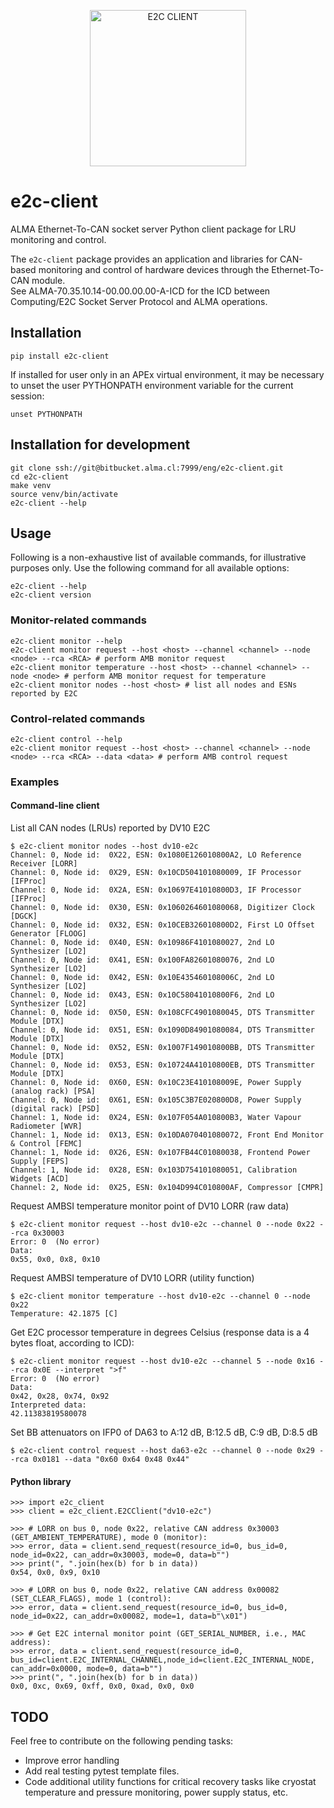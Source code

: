 <p align="center">
  <img src="https://jlo.cl/images/logo_e2c_client.png" alt="E2C CLIENT" height="250">
</p>

# e2c-client

ALMA Ethernet-To-CAN socket server Python client package for LRU monitoring and control.

The `e2c-client` package provides an application and libraries for CAN-based monitoring and control of hardware devices through the Ethernet-To-CAN module.    
See ALMA-70.35.10.14-00.00.00.00-A-ICD for the ICD between Computing/E2C Socket Server Protocol and ALMA operations.

## Installation

    pip install e2c-client

If installed for user only in an APEx virtual environment, it may be necessary to unset the user PYTHONPATH environment variable for the current session:

    unset PYTHONPATH

## Installation for development

    git clone ssh://git@bitbucket.alma.cl:7999/eng/e2c-client.git
    cd e2c-client
    make venv
    source venv/bin/activate
    e2c-client --help

## Usage

Following is a non-exhaustive list of available commands, for illustrative purposes only. Use the following command for all available options:

    e2c-client --help
    e2c-client version

### Monitor-related commands

    e2c-client monitor --help
    e2c-client monitor request --host <host> --channel <channel> --node <node> --rca <RCA> # perform AMB monitor request
    e2c-client monitor temperature --host <host> --channel <channel> --node <node> # perform AMB monitor request for temperature
    e2c-client monitor nodes --host <host> # list all nodes and ESNs reported by E2C

### Control-related commands

    e2c-client control --help
    e2c-client monitor request --host <host> --channel <channel> --node <node> --rca <RCA> --data <data> # perform AMB control request

### Examples
#### Command-line client

List all CAN nodes (LRUs) reported by DV10 E2C
    
    $ e2c-client monitor nodes --host dv10-e2c
    Channel: 0, Node id:  0X22, ESN: 0x1080E126010800A2, LO Reference Receiver [LORR]
    Channel: 0, Node id:  0X29, ESN: 0x10CD504101080009, IF Processor [IFProc]
    Channel: 0, Node id:  0X2A, ESN: 0x10697E41010800D3, IF Processor [IFProc]
    Channel: 0, Node id:  0X30, ESN: 0x1060264601080068, Digitizer Clock [DGCK]
    Channel: 0, Node id:  0X32, ESN: 0x10CEB326010800D2, First LO Offset Generator [FLOOG]
    Channel: 0, Node id:  0X40, ESN: 0x10986F4101080027, 2nd LO Synthesizer [LO2]
    Channel: 0, Node id:  0X41, ESN: 0x100FA82601080076, 2nd LO Synthesizer [LO2]
    Channel: 0, Node id:  0X42, ESN: 0x10E435460108006C, 2nd LO Synthesizer [LO2]
    Channel: 0, Node id:  0X43, ESN: 0x10C58041010800F6, 2nd LO Synthesizer [LO2]
    Channel: 0, Node id:  0X50, ESN: 0x108CFC4901080045, DTS Transmitter Module [DTX]
    Channel: 0, Node id:  0X51, ESN: 0x1090D84901080084, DTS Transmitter Module [DTX]
    Channel: 0, Node id:  0X52, ESN: 0x1007F149010800BB, DTS Transmitter Module [DTX]
    Channel: 0, Node id:  0X53, ESN: 0x10724A41010800EB, DTS Transmitter Module [DTX]
    Channel: 0, Node id:  0X60, ESN: 0x10C23E410108009E, Power Supply (analog rack) [PSA]
    Channel: 0, Node id:  0X61, ESN: 0x105C3B7E020800D8, Power Supply (digital rack) [PSD]
    Channel: 1, Node id:  0X24, ESN: 0x107F054A010800B3, Water Vapour Radiometer [WVR]
    Channel: 1, Node id:  0X13, ESN: 0x10DA070401080072, Front End Monitor & Control [FEMC]
    Channel: 1, Node id:  0X26, ESN: 0x107FB44C01080038, Frontend Power Supply [FEPS]
    Channel: 1, Node id:  0X28, ESN: 0x103D754101080051, Calibration Widgets [ACD]
    Channel: 2, Node id:  0X25, ESN: 0x104D994C010800AF, Compressor [CMPR]


Request AMBSI temperature monitor point of DV10 LORR (raw data)

    $ e2c-client monitor request --host dv10-e2c --channel 0 --node 0x22 --rca 0x30003
    Error: 0  (No error)
    Data: 
    0x55, 0x0, 0x8, 0x10

Request AMBSI temperature of DV10 LORR (utility function)

    $ e2c-client monitor temperature --host dv10-e2c --channel 0 --node 0x22 
    Temperature: 42.1875 [C]

Get E2C processor temperature in degrees Celsius (response data is a 4 bytes float, according to ICD):

    $ e2c-client monitor request --host dv10-e2c --channel 5 --node 0x16 --rca 0x0E --interpret ">f"
    Error: 0  (No error)
    Data:
    0x42, 0x28, 0x74, 0x92
    Interpreted data:
    42.11383819580078
    
Set BB attenuators on IFP0 of DA63 to A:12 dB, B:12.5 dB, C:9 dB, D:8.5 dB

    $ e2c-client control request --host da63-e2c --channel 0 --node 0x29 --rca 0x0181 --data "0x60 0x64 0x48 0x44"

#### Python library
    >>> import e2c_client
    >>> client = e2c_client.E2CClient("dv10-e2c")
    
    >>> # LORR on bus 0, node 0x22, relative CAN address 0x30003 (GET_AMBIENT_TEMPERATURE), mode 0 (monitor):
    >>> error, data = client.send_request(resource_id=0, bus_id=0, node_id=0x22, can_addr=0x30003, mode=0, data=b"")
    >>> print(", ".join(hex(b) for b in data))
    0x54, 0x0, 0x9, 0x10
    
    >>> # LORR on bus 0, node 0x22, relative CAN address 0x00082 (SET_CLEAR_FLAGS), mode 1 (control):
    >>> error, data = client.send_request(resource_id=0, bus_id=0, node_id=0x22, can_addr=0x00082, mode=1, data=b"\x01")
    
    >>> # Get E2C internal monitor point (GET_SERIAL_NUMBER, i.e., MAC address):
    >>> error, data = client.send_request(resource_id=0, bus_id=client.E2C_INTERNAL_CHANNEL,node_id=client.E2C_INTERNAL_NODE, can_addr=0x0000, mode=0, data=b"")
    >>> print(", ".join(hex(b) for b in data))
    0x0, 0xc, 0x69, 0xff, 0x0, 0xad, 0x0, 0x0

## TODO
Feel free to contribute on the following pending tasks:

* Improve error handling
* Add real testing pytest template files.
* Code additional utility functions for critical recovery tasks like cryostat temperature and pressure monitoring, power supply status, etc.
